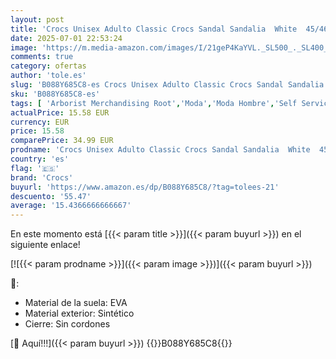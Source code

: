 ```yaml
---
layout: post
title: 'Crocs Unisex Adulto Classic Crocs Sandal Sandalia  White  45/46 EU'
date: 2025-07-01 22:53:24
image: 'https://m.media-amazon.com/images/I/21geP4KaYVL._SL500_._SL400_.jpg'
comments: true
category: ofertas
author: 'tole.es'
slug: 'B088Y685C8-es Crocs Unisex Adulto Classic Crocs Sandal Sandalia White...'
sku: 'B088Y685C8-es'
tags: [ 'Arborist Merchandising Root','Moda','Moda Hombre','Self Service','Special Features Stores','Zapatillas de estar por casa','Zapatillas de estar por casa de hombre','Zapatos para hombre','c8538d25-3af9-48d3-aeff-5f3ce5572a36_0','c8538d25-3af9-48d3-aeff-5f3ce5572a36_5501','crocs','sandalia','🇪🇸', ]
actualPrice: 15.58 EUR
currency: EUR
price: 15.58
comparePrice: 34.99 EUR
prodname: 'Crocs Unisex Adulto Classic Crocs Sandal Sandalia  White  45/46 EU'
country: 'es'
flag: '🇪🇸'
brand: 'Crocs'
buyurl: 'https://www.amazon.es/dp/B088Y685C8/?tag=tolees-21'
descuento: '55.47'
average: '15.4366666666667'
---
```


En este momento está [{{< param title >}}]({{< param buyurl >}}) en el siguiente enlace!

[![{{< param prodname >}}]({{< param image >}})]({{< param buyurl >}})

🔎:

- Material de la suela: EVA
- Material exterior: Sintético
- Cierre: Sin cordones

[🛒 Aquí!!!]({{< param buyurl >}})
{{<world>}}B088Y685C8{{</world>}}
